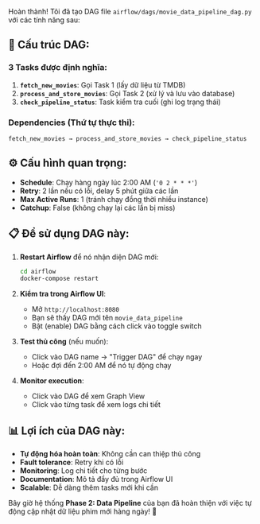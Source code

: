 
Hoàn thành! Tôi đã tạo DAG file `airflow/dags/movie_data_pipeline_dag.py` với các tính năng sau:

## 🔧 **Cấu trúc DAG**:

### **3 Tasks được định nghĩa**:
1. **`fetch_new_movies`**: Gọi Task 1 (lấy dữ liệu từ TMDB)
2. **`process_and_store_movies`**: Gọi Task 2 (xử lý và lưu vào database)  
3. **`check_pipeline_status`**: Task kiểm tra cuối (ghi log trạng thái)

### **Dependencies (Thứ tự thực thi)**:
```
fetch_new_movies → process_and_store_movies → check_pipeline_status
```

## ⚙️ **Cấu hình quan trọng**:

- **Schedule**: Chạy hàng ngày lúc 2:00 AM (`'0 2 * * *'`)
- **Retry**: 2 lần nếu có lỗi, delay 5 phút giữa các lần
- **Max Active Runs**: 1 (tránh chạy đồng thời nhiều instance)
- **Catchup**: False (không chạy lại các lần bị miss)

## 📋 **Để sử dụng DAG này**:

1. **Restart Airflow** để nó nhận diện DAG mới:
   ```bash
   cd airflow
   docker-compose restart
   ```

2. **Kiểm tra trong Airflow UI**:
   - Mở `http://localhost:8080`
   - Bạn sẽ thấy DAG mới tên `movie_data_pipeline`
   - Bật (enable) DAG bằng cách click vào toggle switch

3. **Test thủ công** (nếu muốn):
   - Click vào DAG name → "Trigger DAG" để chạy ngay
   - Hoặc đợi đến 2:00 AM để nó tự động chạy

4. **Monitor execution**:
   - Click vào DAG để xem Graph View
   - Click vào từng task để xem logs chi tiết

## 📊 **Lợi ích của DAG này**:

- **Tự động hóa hoàn toàn**: Không cần can thiệp thủ công
- **Fault tolerance**: Retry khi có lỗi
- **Monitoring**: Log chi tiết cho từng bước
- **Documentation**: Mô tả đầy đủ trong Airflow UI
- **Scalable**: Dễ dàng thêm tasks mới khi cần

Bây giờ hệ thống **Phase 2: Data Pipeline** của bạn đã hoàn thiện với việc tự động cập nhật dữ liệu phim mới hàng ngày! 🎉